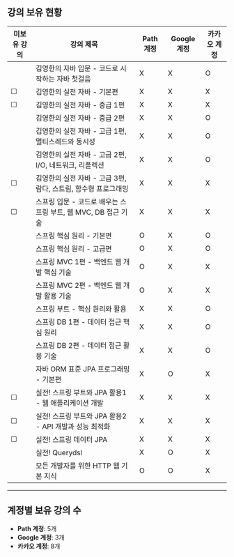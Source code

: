 ## 강의 보유 현황

| 미보유 강의 | 강의 제목                                                      | Path 계정 | Google 계정 | 카카오 계정 |
| ----------- | -------------------------------------------------------------- | --------- | ----------- | ----------- |
|             | 김영한의 자바 입문 - 코드로 시작하는 자바 첫걸음               | X         | X           | O           |
| ☐           | 김영한의 실전 자바 - 기본편                                    | X         | X           | X           |
| ☐           | 김영한의 실전 자바 - 중급 1편                                  | X         | X           | X           |
|             | 김영한의 실전 자바 - 중급 2편                                  | X         | X           | O           |
|             | 김영한의 실전 자바 - 고급 1편, 멀티스레드와 동시성             | X         | X           | O           |
|             | 김영한의 실전 자바 - 고급 2편, I/O, 네트워크, 리플렉션         | X         | X           | O           |
| ☐           | 김영한의 실전 자바 - 고급 3편, 람다, 스트림, 함수형 프로그래밍 | X         | X           | X           |
| ☐           | 스프링 입문 - 코드로 배우는 스프링 부트, 웹 MVC, DB 접근 기술  | X         | X           | X           |
|             | 스프링 핵심 원리 - 기본편                                      | O         | X           | O           |
|             | 스프링 핵심 원리 - 고급편                                      | O         | X           | O           |
|             | 스프링 MVC 1편 - 백엔드 웹 개발 핵심 기술                      | O         | X           | X           |
|             | 스프링 MVC 2편 - 백엔드 웹 개발 활용 기술                      | O         | X           | X           |
|             | 스프링 부트 - 핵심 원리와 활용                                 | X         | X           | O           |
|             | 스프링 DB 1편 - 데이터 접근 핵심 원리                          | X         | X           | O           |
|             | 스프링 DB 2편 - 데이터 접근 활용 기술                          | X         | X           | O           |
|             | 자바 ORM 표준 JPA 프로그래밍 - 기본편                          | X         | O           | X           |
| ☐           | 실전! 스프링 부트와 JPA 활용1 - 웹 애플리케이션 개발           | X         | X           | X           |
| ☐           | 실전! 스프링 부트와 JPA 활용2 - API 개발과 성능 최적화         | X         | X           | X           |
| ☐           | 실전! 스프링 데이터 JPA                                        | X         | X           | X           |
|             | 실전! Querydsl                                                 | X         | O           | X           |
|             | 모든 개발자를 위한 HTTP 웹 기본 지식                           | O         | O           | X           |

---

## 계정별 보유 강의 수

- **Path 계정**: 5개
- **Google 계정**: 3개
- **카카오 계정**: 8개
